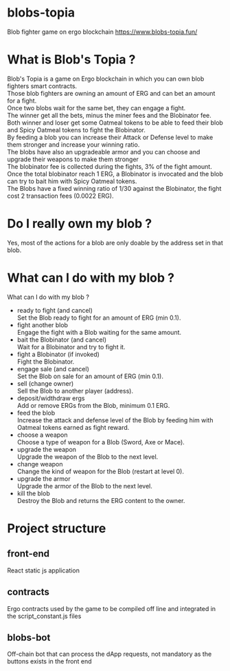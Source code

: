 # blobs-topia
Blob fighter game on ergo blockchain 
https://www.blobs-topia.fun/

# What is Blob's Topia ?
Blob's Topia is a game on Ergo blockchain in which you can own blob fighters smart contracts.<br>
Those blob fighters are owning an amount of ERG and can bet an amount for a fight.<br>
Once two blobs wait for the same bet, they can engage a fight.<br>
The winner get all the bets, minus the miner fees and the Blobinator fee.<br>
Both winner and loser get some Oatmeal tokens to be able to feed their blob and Spicy Oatmeal tokens to fight the Blobinator.<br>
By feeding a blob you can increase their Attack or Defense level to make them stronger and increase your winning ratio.<br>
The blobs have also an upgradeable armor and you can choose and upgrade their weapons to make them stronger<br>
The blobinator fee is collected during the fights, 3% of the fight amount.<br>
Once the total blobinator reach 1 ERG, a Blobinator is invocated and the blob can try to bait him with Spicy Oatmeal tokens.<br>
The Blobs have a fixed winning ratio of 1/30 against the Blobinator, the fight cost 2 transaction fees (0.0022 ERG).<br>

# Do I really own my blob ?
Yes, most of the actions for a blob are only doable by the address set in that blob.

# What can I do with my blob ?
What can I do with my blob ?
- ready to fight (and cancel)<br>
Set the Blob ready to fight for an amount of ERG (min 0.1).
- fight another blob<br>
Engage the fight with a Blob waiting for the same amount.
- bait the Blobinator (and cancel)<br>
Wait for a Blobinator and try to fight it.
- fight a Blobinator (if invoked)<br>
Fight the Blobinator.
- engage sale (and cancel)<br>
Set the Blob on sale for an amount of ERG (min 0.1).
- sell (change owner)<br>
Sell the Blob to another player (address).
- deposit/widthdraw ergs<br>
Add or remove ERGs from the Blob, minimum 0.1 ERG.
- feed the blob<br>
Increase the attack and defense level of the Blob by feeding him with Oatmeal tokens earned as fight reward.
- choose a weapon<br>
Choose a type of weapon for a Blob (Sword, Axe or Mace).
- upgrade the weapon<br>
Upgrade the weapon of the Blob to the next level.
- change weapon<br>
Change the kind of weapon for the Blob (restart at level 0).
- upgrade the armor<br>
Upgrade the armor of the Blob to the next level.
- kill the blob<br>
Destroy the Blob and returns the ERG content to the owner.



# Project structure
## front-end
React static js application

## contracts
Ergo contracts used by the game to be compiled off line and integrated in the script_constant.js files

## blobs-bot
Off-chain bot that can process the dApp requests, not mandatory as the buttons exists in the front end

